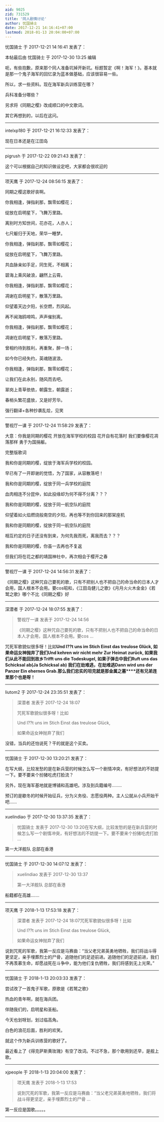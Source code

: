 ```yaml
---
aid: 9025
zid: 731529
title: '同人剧情讨论'
author: 忧国骑士
date: 2017-12-21 14:16:41+07:00
lastmod: 2018-01-13 20:04:00+07:00
---
```


忧国骑士 于 2017-12-21 14:16:41 发表了：

本帖最后由 忧国骑士 于 2017-12-30 13:25 编辑 

呃，有些抱歉，原来那个同人准备坑掉开新坑。标题暂定《啊！海军！》。基本就是那一个鬼子海军的回忆录为蓝本做基础，应该很容易一些。

所以，求一些资料。现在海军新兵训练营在哪？

兵科准备分哪些？

另求将《同期之樱》改成顺口的中文歌词。

其它再想到的，以后在这问。

---------

intelxp180 于 2017-12-21 16:12:33 发表了：

现在日本还是在江田岛

---------

pigrush 于 2017-12-22 09:21:43 发表了：

这个可以根据自己的知识做设定吧，大家都会很欢迎的

---------

项天鹰 于 2017-12-24 08:56:15 发表了：

同期之樱这歌好丧啊。

你我相逢，弹指刹那，飘零如樱花；

绽放在启明星下，飞舞万里路。

离别时方知世间，花亦花，人亦人；

七尺躯归于天地，荣华一睡梦。

你我相逢，弹指刹那，飘零如樱花；

绽放在启明星下，飞舞万里路。

共血脉亲如手足，同生死，不相离；

碧海上乘风破浪，翩然上云霄。

你我相逢，弹指刹那，飘零如樱花；

凋谢在启明星下，散落万里路。

仰望着天边夕阳，长空燃，烈风起。

再不闻海鸥啼鸣，声声催别离。

你我相逢，弹指刹那，飘零如樱花；

凋谢在启明星下，散落万里路。

曾相约待到胜利，再重聚，醉一场；

如今你已经失约，英魂随波浪。

你我相逢，弹指刹那，飘零如樱花；

让我们在此永别，随风而去吧。

翠岗上青草依依，朝露生，朝露逝；

春梢头繁花盛放，又是好芳华。

强行翻译+各种抄袭乱烩，见笑

---------

警视厅一课 于 2017-12-24 11:58:29 发表了：

大意：你我是同期的樱花 开放在海军学校的校园 花开自有花落时 我们要像樱花凋落那样 勇于为国捐躯。

完整版歌词

我和你是同期的樱，绽放于海军兵学校的校园。 

早已有了一开即谢的觉悟，为了国家，从容散落吧！ 

我和你是同期的樱，绽放于同一兵学校的庭院 

血肉相连不分昆仲，如此投缘却为何不得不分离？？？ 

我和你是同期的樱，绽放于同一航空队的庭院 

仰望着如火焰燃烧般南空的夕阳，再也等不到你回来的那架座机 

我和你是同期的樱，绽放于同一航空队的庭院 

相互约定的日子还没有到来，为何先我而死，离我而去？？？

我和你是同期的樱，你虽一去再也不复返

但我们将在花之都的靖国神社中，再次相会于樱开之春

---------

警视厅一课 于 2017-12-24 14:56:31 发表了：

《同期之樱》这种咒自己要死的歌，只有不把别人也不把自己的命当命的日本人才会用，国人根本不会用。要cos昭和，《江田岛健儿之歌》《月月火火木金金》《若鹫之歌》哪个不比《同期之樱》好

---------

深潜者 于 2017-12-24 18:07:55 发表了：

> 警视厅一课 发表于 2017-12-24 14:56
> 
> 《同期之樱》这种咒自己要死的歌，只有不把别人也不把自己的命当命的日本人才会用，国人根本不会用。要cos ...



咒死军歌貌似很多呀！比如**Und l??t uns im Stich Einst das treulose Glück, 如果命运女神抛弃了我们Und kehren wir nicht mehr Zur Heimat zurück, 如果我们从此不能回到故乡Trifft uns die Todeskugel, 如果子弹击中我们Ruft uns das Schicksal ab(Ja Schicksal ab) 我们在劫难逃，在劫难逃Dann wird uns der Panzer Ein ehernes Grab.那么我们忠实的坦克就是那金属之墓****还有兄弟连里那个也是呀！**

---------

liutom2 于 2017-12-24 23:35:51 发表了：

> 深潜者 发表于 2017-12-24 18:07
> 
> 咒死军歌貌似很多呀！比如
> 
> Und l??t uns im Stich Einst das treulose Glück, 
> 
> 如果命运女神抛弃了我们



没错，当兵的还怕说死？干的就是这个买卖。

---------

忧国骑士 于 2017-12-30 13:20:21 发表了：

在写大纲，比较发愁的是在新兵营的时候怎么写一个剧情冲突，有好想法的不妨提一下。要不要来个扮猪吃虎打脸流？

另外，现在海军基地就是博铺和高雄吧。涉及到兵籍编号........

预订的是歇冬的时候开始征兵，分为义务役、志愿役两种。主人公就从小兵开始干吧......

---------

xuelindiao 于 2017-12-30 13:37:35 发表了：

> 忧国骑士 发表于 2017-12-30 13:20在写大纲，比较发愁的是在新兵营的时候怎么写一个剧情冲突，有好想法的不妨提一下。要不要来个扮猪吃虎打脸 ...



第一大洋舰队 总部在香港

---------

忧国骑士 于 2017-12-30 14:07:12 发表了：

> xuelindiao 发表于 2017-12-30 13:37
> 
> 第一大洋舰队 总部在香港



船籍都在高雄.......

---------

项天鹰 于 2018-1-13 17:53:18 发表了：

> 深潜者 发表于 2017-12-24 18:07咒死军歌貌似很多呀！比如
> 
> Und l??t uns im Stich Einst das treulose Glück, 
> 
> 如果命运女神抛弃了我们



说到咒死的军歌，我第一反应是马赛曲：“当父老兄弟英勇地牺牲，我们将战斗得更坚定，亲手埋葬烈士的尸骨，追随他们的足迹前进。追随他们的足迹前进，我们不再羡慕生命，却愿战死在斗争中，能为他们复仇牺牲，我们将感到无上光荣。”

---------

忧国骑士 于 2018-1-13 20:03:33 发表了：

尝试改了一首鬼子军歌，原歌是《若鹫之歌》

热血的青年啊，就在海兵团。

伴随我们的，启明星和圣船。

今天也划呀划，划过临高角。

白色的浪花后面，胜利的欢笑。

就这个作为新兵训练营的歌好了。

最近看上了《得克萨斯黄玫瑰》有空了改词。不过不急，那个歌用到还早，是舰上歌。

---------

xjpeople 于 2018-1-13 20:04:00 发表了：

> 项天鹰 发表于 2018-1-13 17:53
> 
> 说到咒死的军歌，我第一反应是马赛曲：“当父老兄弟英勇地牺牲，我们将战斗得更坚定，亲手埋葬烈士的尸骨 ...



第一反应是国歌。。。。。

---------

